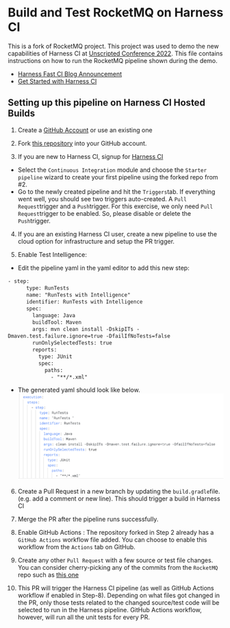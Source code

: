 # Build and Test RocketMQ on Harness CI

This is a fork of RocketMQ project. This project was used to demo the new capabilities of Harness CI at [Unscripted Conference 2022](https://www.unscriptedconf.io/). This file contains instructions on how to run the RocketMQ pipeline shown during the demo.

- [Harness Fast CI Blog Announcement](https://harness.io/blog/announcing-speed-enhancements-and-hosted-builds-for-harness-ci)
- [Get Started with Harness CI](https://harness.io/products/continuous-integration)

## Setting up this pipeline on Harness CI Hosted Builds

1. Create a [GitHub Account](https://github.com) or use an existing one

2. Fork [this repository](https://github.com/apache/rocketmq) into your GitHub account.

3. If you are new to Harness CI, signup for [Harness CI](https://app.harness.io/auth/#/signup)
* Select the `Continuous Integration` module and choose the `Starter pipeline` wizard to create your first pipeline using the forked repo from #2.
* Go to the newly created pipeline and hit the `Triggers`tab. If everything went well, you should see two triggers auto-created. A `Pull Request`trigger and a `Push`trigger. For this exercise, we only need `Pull Request`trigger to be enabled. So, please disable or delete the `Push`trigger.

4. If you are an existing Harness CI user, create a new pipeline to use the cloud option for infrastructure and setup the PR trigger.

5. Enable Test Intelligence:

* Edit the pipeline yaml in the yaml editor to add this new step:
```
- step:
      type: RunTests
      name: "RunTests with Intelligence"
      identifier: RunTests with Intelligence
      spec:
        language: Java
        buildTool: Maven
        args: mvn clean install -DskipITs -Dmaven.test.failure.ignore=true -DfailIfNoTests=false
        runOnlySelectedTests: true
        reports:
          type: JUnit
          spec:
            paths:
              - "**/*.xml"
```
* The generated yaml should look like below.
  <img width="1050" alt="cikafkademo" src="TI-RocketMQ.png">

6. Create a Pull Request in a new branch by updating the `build.gradle`file. (e.g. add a comment or new line). This should trigger a build in Harness CI

7. Merge the PR after the pipeline runs successfully.

8. Enable GitHub Actions : The repository forked in Step 2 already has a `GitHub Actions` workflow file added. You can choose to enable this workflow from the `Actions` tab on GitHub.

9. Create any other `Pull Request` with a few source or test file changes. You can consider cherry-picking any of the commits from the `RocketMQ` repo such as [this one](https://github.com/Aishwarya-Lad/rocketmq/pull/4)

10. This PR will trigger the Harness CI pipeline (as well as GitHub Actions workflow if enabled in Step-8). Depending on what files got changed in the PR, only those tests related to the changed source/test code will be selected to run in the Harness pipeline. GitHub Actions workflow, however, will run all the unit tests for every PR.